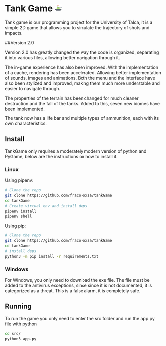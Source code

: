 # Tank Game ![Game Icon](resources/images/tankIcon.png)

Tank game is our programming project for the University of Talca, it is a simple
2D game that allows you to simulate the trajectory of shots and impacts.

##Version 2.0

Version 2.0 has greatly changed the way the code is organized, separating it into various files, 
allowing better navigation through it.

The in-game experience has also been improved. With the implementation of a cache, rendering has been accelerated. 
Allowing better implementation of sounds, images and animations. Both the menu and the interface have also been stylized and improved, 
making them much more understable and easier to navigate through.

The properties of the terrain has been changed for much cleaner destruction and the fall of the tanks. 
Added to this, seven new biomes have been implemented.

The tank now has a life bar and multiple types of ammunition, each with its own characteristics.


## Install

TankGame only requires a moderately modern version of python and PyGame, below
are the instructions on how to install it.


### Linux

Using pipenv:

```bash
# Clone the repo
git clone https://github.com/fraco-oxza/tankGame
cd tankGame
# Create virtual env and install deps
pipenv install
pipenv shell
```

Using pip:

```bash
# Clone the repo
git clone https://github.com/fraco-oxza/tankGame
cd tankGame
# install deps
python3 -m pip install -r requirements.txt
```

### Windows

For Windows, you only need to download the exe file. 
The file must be added to the antivirus exceptions, since since it is not documented, 
it is categorized as a threat. This is a false alarm, it is completely safe.

## Running

To run the game you only need to enter the src folder and run the app.py file
with python

```bash
cd src/
python3 app.py
```
